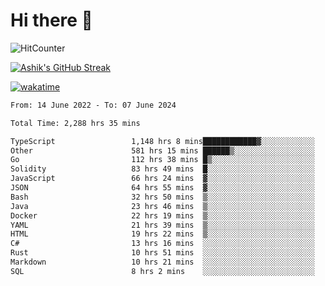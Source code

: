# Hi there 👋

![HitCounter](https://hits.seeyoufarm.com/api/count/incr/badge.svg?url=https%3A%2F%2Fgithub.com%2Fashrhmn1212%2Fhit-counter)

<!-- ![Contribution Graph](https://github-readme-activity-graph.cyclic.app/graph?username=ashrhmn) -->


<!-- [![Top Langs](https://github-readme-stats.vercel.app/api/top-langs/?username=ashrhmn&layout=compact&theme=synthwave&langs_count=10&card_width=445)](https://github.com/anuraghazra/github-readme-stats) -->

[![Ashik's GitHub Streak](https://github-readme-streak-stats.herokuapp.com/?user=ashrhmn&theme=blood&fire=DD7F1C&background=151515&dates=9f9f9f&border=DD2727)](https://git.io/streak-stats)

<!-- ![Ashik's GitHub stats](https://github-readme-stats.vercel.app/api/?username=ashrhmn&show_icons=true&title_color=fff&icon_color=79ff97&text_color=9f9f9f&bg_color=151515) -->

[![wakatime](https://wakatime.com/badge/user/3df86613-ba63-4631-8e65-0ff18e7becad.svg)](https://wakatime.com/@3df86613-ba63-4631-8e65-0ff18e7becad)

<!--START_SECTION:waka-->

```txt
From: 14 June 2022 - To: 07 June 2024

Total Time: 2,288 hrs 35 mins

TypeScript                 1,148 hrs 8 mins████████████▓░░░░░░░░░░░░   50.17 %
Other                      581 hrs 15 mins ██████▒░░░░░░░░░░░░░░░░░░   25.40 %
Go                         112 hrs 38 mins █▒░░░░░░░░░░░░░░░░░░░░░░░   04.92 %
Solidity                   83 hrs 49 mins  █░░░░░░░░░░░░░░░░░░░░░░░░   03.66 %
JavaScript                 66 hrs 24 mins  ▓░░░░░░░░░░░░░░░░░░░░░░░░   02.90 %
JSON                       64 hrs 55 mins  ▓░░░░░░░░░░░░░░░░░░░░░░░░   02.84 %
Bash                       32 hrs 50 mins  ▒░░░░░░░░░░░░░░░░░░░░░░░░   01.43 %
Java                       23 hrs 46 mins  ▒░░░░░░░░░░░░░░░░░░░░░░░░   01.04 %
Docker                     22 hrs 19 mins  ▒░░░░░░░░░░░░░░░░░░░░░░░░   00.98 %
YAML                       21 hrs 39 mins  ▒░░░░░░░░░░░░░░░░░░░░░░░░   00.95 %
HTML                       19 hrs 22 mins  ▒░░░░░░░░░░░░░░░░░░░░░░░░   00.85 %
C#                         13 hrs 16 mins  ░░░░░░░░░░░░░░░░░░░░░░░░░   00.58 %
Rust                       10 hrs 51 mins  ░░░░░░░░░░░░░░░░░░░░░░░░░   00.47 %
Markdown                   10 hrs 21 mins  ░░░░░░░░░░░░░░░░░░░░░░░░░   00.45 %
SQL                        8 hrs 2 mins    ░░░░░░░░░░░░░░░░░░░░░░░░░   00.35 %
```

<!--END_SECTION:waka-->


<!--### Most Used Languages
<img src="https://wakatime.com/share/@ashrhmn/24ecb986-5bf8-4607-af7f-0aab08908d8c.png" />

### Favourite Tools
<img src="https://wakatime.com/share/@ashrhmn/f4e08015-f3bc-460a-9228-95a3ba11c604.png" />-->
